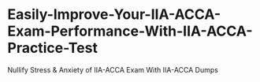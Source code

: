 # Easily-Improve-Your-IIA-ACCA-Exam-Performance-With-IIA-ACCA-Practice-Test
Nullify Stress &amp; Anxiety of IIA-ACCA Exam With IIA-ACCA Dumps
